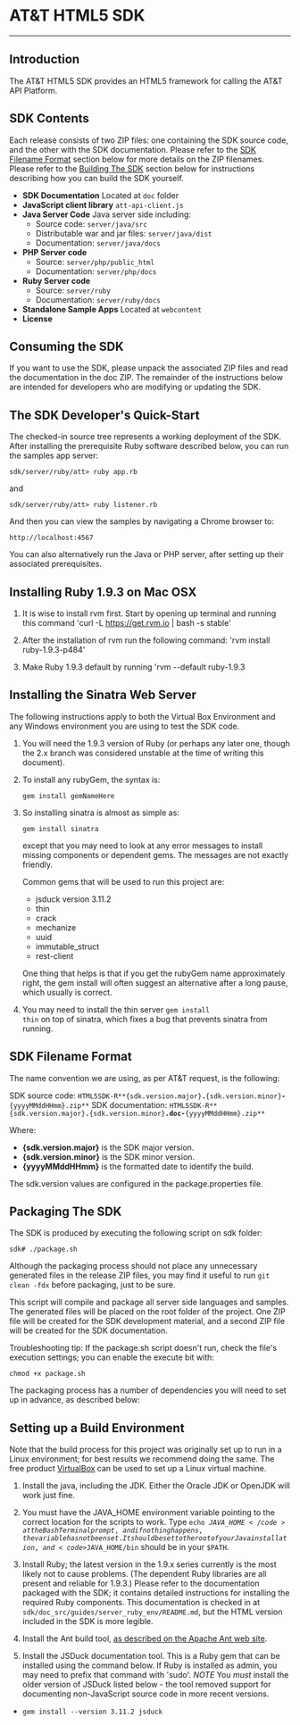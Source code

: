 # AT&T HTML5 SDK

----------

## Introduction

The AT&T HTML5 SDK provides an HTML5 framework for calling the AT&T API Platform.

## SDK Contents

Each release consists of two ZIP files: one containing the SDK source code, and the other with the SDK documentation. Please refer to the [SDK Filename Format](#sdk-filename-format) section below for more details on the ZIP filenames. Please refer to the [Building The SDK](#building-the-sdk) section below for instructions describing how you can build the SDK yourself.

- **SDK Documentation** Located at <code>doc</code> folder
- **JavaScript client library** <code>att-api-client.js</code> 
- **Java Server Code** Java server side including:
    - Source code: <code>server/java/src</code>
    - Distributable war and jar files: <code>server/java/dist</code>
    - Documentation: <code>server/java/docs</code>  
- **PHP Server code** 
    - Source: <code>server/php/public_html</code>
    - Documentation: <code>server/php/docs</code>
- **Ruby Server code** 
    - Source: <code>server/ruby</code>
    - Documentation: <code>server/ruby/docs</code>
- **Standalone Sample Apps** Located at <code>webcontent</code>
- **License**

## Consuming the SDK

If you want to use the SDK, please unpack the associated ZIP files and read the documentation in the doc ZIP. The remainder of the instructions below are intended for developers who are modifying or updating the SDK.

## The SDK Developer's Quick-Start

The checked-in source tree represents a working deployment of the SDK. After installing the prerequisite Ruby software described below, you can run the samples app server:

    sdk/server/ruby/att> ruby app.rb

and

    sdk/server/ruby/att> ruby listener.rb
    
And then you can view the samples by navigating a Chrome browser to:

    http://localhost:4567

You can also alternatively run the Java or PHP server, after setting up their associated prerequisites.
    
## Installing Ruby 1.9.3 on Mac OSX

1. It is wise to install rvm first. Start by opening up terminal and running this command 'curl -L https://get.rvm.io | bash -s stable' 

2. After the installation of rvm run the following command: 'rvm install ruby-1.9.3-p484'

3. Make Ruby 1.9.3 default by running 'rvm --default ruby-1.9.3


## Installing the Sinatra Web Server

The following instructions apply to both the Virtual Box Environment and any Windows environment you are using to test the SDK code.

1. You will need the 1.9.3 version of Ruby (or perhaps any later one, though the 2.x branch was considered unstable at the time of writing this document).

2. To install any rubyGem, the syntax is:

    <code>gem install gemNameHere</code>

3. So installing sinatra is almost as simple as:

    <code>gem install sinatra</code>
    
    except that you may need to look at any error messages to install missing components or dependent gems. The messages are not exactly friendly. 
    
    Common gems that will be used to run this project are:

    - jsduck version 3.11.2
    - thin
    - crack
    - mechanize
    - uuid
    - immutable_struct
    - rest-client

    One thing that helps is that if you get the rubyGem name approximately right, the gem install will often suggest an alternative after a long pause, which usually is correct. 

4.  You may need to install the thin server <code>gem install thin</code> on top of sinatra, which fixes a bug that prevents sinatra from running.

## SDK Filename Format
The name convention we are using, as per AT&T request, is the following:

SDK source code: <code>HTML5SDK-R**{sdk.version.major}**.**{sdk.version.minor}**-**{yyyyMMddHHmm}.zip**</code>
SDK documentation: <code>HTML5SDK-R**{sdk.version.major}**.**{sdk.version.minor}**.doc-**{yyyyMMddHHmm}.zip**</code>

Where:
    
- **{sdk.version.major}** is the SDK major version.  
- **{sdk.version.minor}** is the SDK minor version.
- **{yyyyMMddHHmm}** is the formatted date to identify the build.

The sdk.version values are configured in the package.properties file.

## Packaging The SDK

The SDK is produced by executing the following script on sdk folder:

  <code>sdk# ./package.sh</code>

Although the packaging process should not place any unnecessary generated files in the release ZIP files, you may find it useful to run <code>git clean -fdx</code> before packaging, just to be sure.  

This script will compile and package all server side languages and samples. The generated files will be placed on the root folder of the project. One ZIP file will be created for the SDK development material, and a second ZIP file will be created for the SDK documentation.

Troubleshooting tip: If the package.sh script doesn't run, check the file's execution settings; you can enable the execute bit with:

    chmod +x package.sh

The packaging process has a number of dependencies you will need to set up in advance, as described below:

## Setting up a Build Environment

Note that the build process for this project was originally set up to run in a Linux environment; for best results we recommend doing the same. The free product [VirtualBox](https://www.virtualbox.org/wiki/Downloads) can be used to set up a Linux virtual machine.

1. Install the java, including the JDK. Either the Oracle JDK or OpenJDK will work just fine. 

2. You must have the JAVA\_HOME environment variable pointing to the correct location for the scripts to work. Type <code>echo $JAVA\_HOME</code> at the Bash Terminal prompt, and if nothing happens, the variable has not been set. It should be set to the root of your Java installation, and <code>$JAVA\_HOME/bin</code> should be in your <code>$PATH</code>.

3. Install Ruby; the latest version in the 1.9.x series currently is the most likely not to cause problems. (The dependent Ruby libraries are all present and reliable for 1.9.3.) Please refer to the documentation packaged with the SDK; it contains detailed instructions for installing the required Ruby components. This documentation is checked in at <code>sdk/doc_src/guides/server_ruby_env/README.md</code>, but the HTML version included in the SDK is more legible.

4. Install the Ant build tool, [as described on the Apache Ant web site](https://ant.apache.org/manual/install.html).

5. Install the JSDuck documentation tool. This is a Ruby gem that can be installed using the command below. If Ruby is installed as admin, you may need to prefix that command with 'sudo'. *NOTE* You _must_ install the older version of JSDuck listed below - the tool removed support for documenting non-JavaScript source code in more recent versions.

  * <code>gem install --version 3.11.2 jsduck</code>
